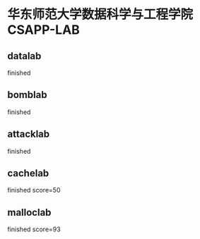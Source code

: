 # 华东师范大学数据科学与工程学院CSAPP-LAB

## datalab
finished

## bomblab
finished

## attacklab
finished

## cachelab  
finished score=50

## malloclab 
finished score=93

